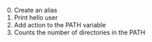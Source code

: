 0. Create an alias
1. Print hello user
2. Add action to the PATH variable
3. Counts the number of directories in the PATH
